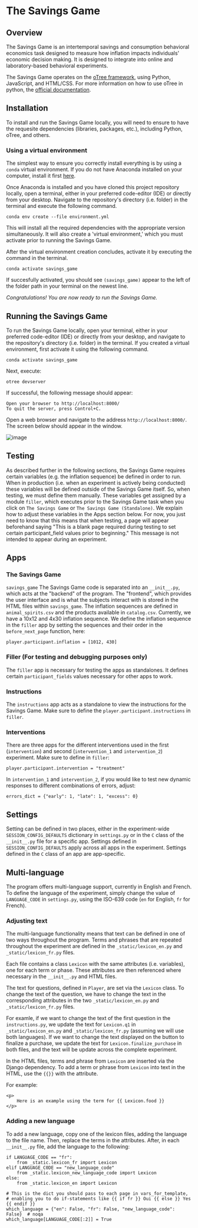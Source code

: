 # The Savings Game

## Overview
The Savings Game is an intertemporal savings and consumption behavioral economics task designed to measure how inflation impacts individuals' economic decision making. It is designed to integrate into online and laboratory-based behavioral experiments.

The Savings Game operates on the [oTree framework](https://www.otree.org/), using Python, JavaScript, and HTML/CSS. For more information on how to use oTree in python, the [official documentation](https://otree.readthedocs.io/en/latest/index.html).

## Installation
To install and run the Savings Game locally, you will need to ensure to have the requesite dependencies (libraries, packages, etc.), including Python, oTree, and others.

### Using a virtual environment
The simplest way to ensure you correctly install everything is by using a `conda` virtual environment. If you do not have Anaconda installed on your computer, install it first [here](https://www.anaconda.com/download).

Once Anaconda is installed and you have cloned this project repository locally, open a terminal, either in your preferred code-editor (IDE) or directly from your desktop. Navigate to the repository's directory (i.e. folder) in the terminal and execute the following command.
```
conda env create --file environment.yml
```
This will install all the required dependencies with the appropriate version simultaneously. It will also create a 'virtual environment,' which you must activate prior to running the Savings Game.

After the virtual environment creation concludes, activate it by executing the command in the terminal.
```
conda activate savings_game
```
If succesfully activated, you should see `(savings_game)` appear to the left of the folder path in your terminal on the newest line. 

*Congratulations! You are now ready to run the Savings Game.*

## Running the Savings Game
To run the Savings Game locally, open your terminal, either in your preferred code-editor (IDE) or directly from your desktop, and navigate to the repository's directory (i.e. folder) in the terminal. If you created a virtual environment, first activate it using the following command.
```
conda activate savings_game
```

Next, execute:
```
otree devserver
```
If successful, the following message should appear:
```
Open your browser to http://localhost:8000/
To quit the server, press Control+C.
```

Open a web browser and navigate to the address `http://localhost:8000/`. The screen below should appear in the window.

![image](https://github.com/le-nate/the_savings_game/assets/99023298/e927dcb3-d6be-4091-bd96-fe6dd7213cb2)

## Testing
As described further in the following sections, the Savings Game requires certain variables (e.g. the inflation sequence) be defined in order to run. When in production (i.e. when an experiment is actively being conducted) these variables will be defined outside of the Savings Game itself. So, when testing, we must define them manually. These variables get assigned by a module `filler`, which executes prior to the Savings Game task when you click on `The Savings Game` or `The Savings Game (Standalone)`. We explain how to adjust these variables in the Apps section below. For now, you just need to know that this means that when testing, a page will appear beforehand saying "This is a blank page required during testing to set certain participant_field values prior to beginning." This message is not intended to appear during an experiment.

## Apps
### The Savings Game
`savings_game`
The Savings Game code is separated into an `__init__.py`, which acts at the "backend" of the program. The "frontend", which provides the user interface and is what the subjects interact with is stored in the HTML files within `savings_game`. The inflation sequences are defined in `animal_spirits.csv` and the products available in `catalog.csv`. Currently, we have a 10x12 and 4x30 inflation sequence. We define the inflation sequence in the `filler` app by setting the sequences and their order in the `before_next_page` function, here: 
```
player.participant.inflation = [1012, 430]
```

### Filler (For testing and debugging purposes only)
The `filler` app is necessary for testing the apps as standalones. It defines certain `participant_fields` values necessary for other apps to work.

### Instructions
The `instructions` app acts as a standalone to view the instructions for the Savings Game. Make sure to define the `player.participant.instructions` in `filler`.

### Interventions
There are three apps for the different interventions used in the first (`intervention`) and second (`intervention_1` and `intervention_2`) experiment. Make sure to define in `filler`:
```
player.participant.intervention = "treatment"
```

In `intervention_1` and `intervention_2`, if you would like to test new dynamic responses to different combinations of errors, adjust:
```
errors_dict = {"early": 1, "late": 1, "excess": 0}
```

## Settings
Setting can be defined in two places, either in the experiment-wide `SESSION_CONFIG_DEFAULTS` dictionary in `settings.py` or in the `C` class of the `__init__.py` file for a specific app. Settings defined in `SESSION_CONFIG_DEFAULTS` apply across all apps in the experiment. Settings defined in the `C` class of an app are app-specific.

## Multi-language
The program offers multi-language support, currently in English and French. To define the language of the experiment, simply change the value of `LANGUAGE_CODE` in `settings.py`, using the ISO-639 code (`en` for English, `fr` for French).

### Adjusting text
The multi-language functionality means that text can be defined in one of two ways throughout the program. Terms and phrases that are repeated throughout the experiment are defined in the `_static/lexicon_en.py` and `_static/lexicon_fr.py` files.

Each file contains a class `Lexicon` with the same attributes (i.e. variables), one for each term or phase. These attributes are then referenced where necessary in the `__init__.py` and HTML files.

The text for questions, defined in `Player`, are set via the `Lexicon` class. To change the text of the question, we have to change the text in the corresponding attributes in the two `_static/lexicon_en.py` and `_static/lexicon_fr.py` files.

For examle, if we want to change the text of the first question in the `instructions.py`, we update the text for `Lexicon.q1` in `_static/lexicon_en.py` and `_static/lexicon_fr.py` (assuming we will use both languages). If we want to change the text displayed on the button to finalize a purchase, we update the text for `Lexicon.finalize_purchase` in both files, and the text will be update across the complete experiment. 

In the HTML files, terms and phrase from `Lexicon` are inserted via the Django dependency. To add a term or phrase from `Lexicon` into text in the HTML, use the `{{}}` with the attribute.

For example:
```
<p>
    Here is an example using the term for {{ Lexicon.food }}
</p>
```

### Adding a new language
To add a new language, copy one of the lexicon files, adding the language to the file name. Then, replace the terms in the attributes. 
After, in each `__init__.py` file, add the language to the following:
```
if LANGUAGE_CODE == "fr":
    from _static.lexicon_fr import Lexicon
elif LANGUAGE_C0DE == "new_language_code"
    from _static.lexicon_new_language_code import Lexicon
else:
    from _static.lexicon_en import Lexicon

# This is the dict you should pass to each page in vars_for_template,
# enabling you to do if-statements like {{ if fr }} Oui {{ else }} Yes {{ endif }}
which_language = {"en": False, "fr": False, "new_language_code": False}  # noqa
which_language[LANGUAGE_CODE[:2]] = True
```
